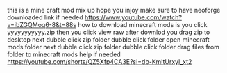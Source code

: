 this is a mine craft mod mix up hope you injoy
make sure to have neoforge downloaded    link if needed  https://www.youtube.com/watch?v=ibZGQMoq6-8&t=88s 
how to download minecraft mods is you click yyyyyyyyyyy.zip
then you click view raw 
after downlod you drag zip to desktop
next dubble click zip folder
dubble click folder 
open minecraft mods folder 
next dubble click zip folder dubble click folder drag files from folder to minecraft mods
help if needed https://youtube.com/shorts/QZ5Xfp4CA3E?si=db-KmltUrxyl_xt2 
